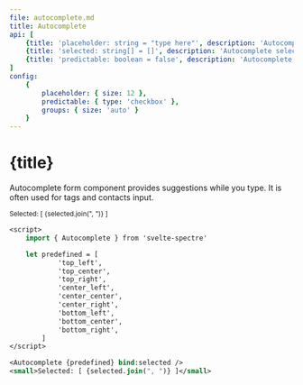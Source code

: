 ```yaml
---
file: autocomplete.md
title: Autocomplete
api: [
	{title: 'placeholder: string = "type here"', description: 'Autocomplete placeholder', variables: 'any string'},
	{title: 'selected: string[] = []', description: 'Autocomplete selected', variables: '[]'},
	{title: 'predictable: boolean = false', description: 'Autocomplete predictable', variables: 'true | false'}
]
config:
    {
        placeholder: { size: 12 },
        predictable: { type: 'checkbox' },
        groups: { size: 'auto' }
    }
---
```


<script>
    import { Autocomplete } from '$lib'
    import Knobs from '../_knobs.svelte'

    let predefined = [
                'top_left',
                'top_center',
                'top_right',
                'center_left',
                'center_center',
                'center_right',
                'bottom_left',
                'bottom_center',
                'bottom_right',
            ],
        state = {placeholder: 'type here', predictable: false, groups: 'top_,center_,bottom_'},
        selected = []
    $: groups = state.groups ? state.groups.split(',') : []
</script>

# {title}

Autocomplete form component provides suggestions while you type. It is often
used for tags and contacts input.

<p>
    <Autocomplete
        bind:predefined
        bind:selected
        bind:placeholder={state.placeholder}
        creatable
        predictable={state.predictable}
        bind:groups />
    <small>Selected: [ {selected.join(", ")} ]</small>
</p>

<p>
    <Knobs bind:state {config}/>
</p>

```sv
<script>
    import { Autocomplete } from 'svelte-spectre'

    let predefined = [
            'top_left',
            'top_center',
            'top_right',
            'center_left',
            'center_center',
            'center_right',
            'bottom_left',
            'bottom_center',
            'bottom_right',
        ]
</script>

<Autocomplete {predefined} bind:selected />
<small>Selected: [ {selected.join(", ")} ]</small>
```
